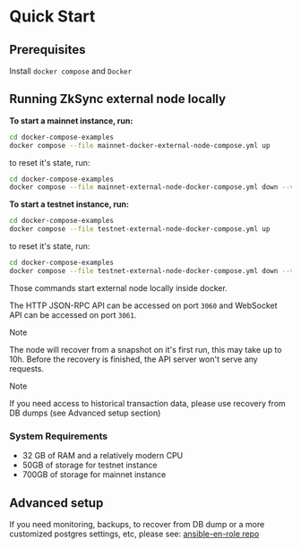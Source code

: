 # Quick Start

## Prerequisites

Install `docker compose` and `Docker`

## Running ZkSync external node locally

**To start a mainnet instance, run:**

```sh
cd docker-compose-examples
docker compose --file mainnet-docker-external-node-compose.yml up
```

to reset it's state, run:
```sh
cd docker-compose-examples
docker compose --file mainnet-external-node-docker-compose.yml down --volumes
```

**To start a testnet instance, run:**

```sh
cd docker-compose-examples
docker compose --file testnet-external-node-docker-compose.yml up
```

to reset it's state, run:
```sh
cd docker-compose-examples
docker compose --file testnet-external-node-docker-compose.yml down --volumes
```

Those commands start external node locally inside docker.

The HTTP JSON-RPC API can be accessed on port `3060` and WebSocket API can be accessed on port `3061`.

> [!NOTE]
>
> The node will recover from a snapshot on it's first run, this may take up to 10h. Before the recovery is finished, the
> API server won't serve any requests.

> [!NOTE]
>
> If you need access to historical transaction data, please use recovery from DB dumps (see Advanced setup section)

### System Requirements

- 32 GB of RAM and a relatively modern CPU
- 50GB of storage for testnet instance
- 700GB of storage for mainnet instance

## Advanced setup

If you need monitoring, backups, to recover from DB dump or a more customized postgres settings, etc, please see:
[ansible-en-role repo](https://github.com/matter-labs/ansible-en-role)
